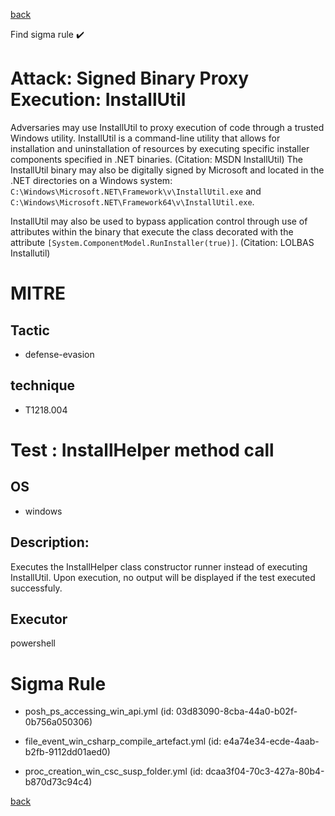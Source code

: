 
[back](../index.md)

Find sigma rule :heavy_check_mark: 

# Attack: Signed Binary Proxy Execution: InstallUtil 

Adversaries may use InstallUtil to proxy execution of code through a trusted Windows utility. InstallUtil is a command-line utility that allows for installation and uninstallation of resources by executing specific installer components specified in .NET binaries. (Citation: MSDN InstallUtil) The InstallUtil binary may also be digitally signed by Microsoft and located in the .NET directories on a Windows system: <code>C:\Windows\Microsoft.NET\Framework\v<version>\InstallUtil.exe</code> and <code>C:\Windows\Microsoft.NET\Framework64\v<version>\InstallUtil.exe</code>.

InstallUtil may also be used to bypass application control through use of attributes within the binary that execute the class decorated with the attribute <code>[System.ComponentModel.RunInstaller(true)]</code>. (Citation: LOLBAS Installutil)

# MITRE
## Tactic
  - defense-evasion


## technique
  - T1218.004


# Test : InstallHelper method call
## OS
  - windows


## Description:
Executes the InstallHelper class constructor runner instead of executing InstallUtil. Upon execution, no output will be displayed if the test
executed successfuly.


## Executor
powershell

# Sigma Rule
 - posh_ps_accessing_win_api.yml (id: 03d83090-8cba-44a0-b02f-0b756a050306)

 - file_event_win_csharp_compile_artefact.yml (id: e4a74e34-ecde-4aab-b2fb-9112dd01aed0)

 - proc_creation_win_csc_susp_folder.yml (id: dcaa3f04-70c3-427a-80b4-b870d73c94c4)



[back](../index.md)
